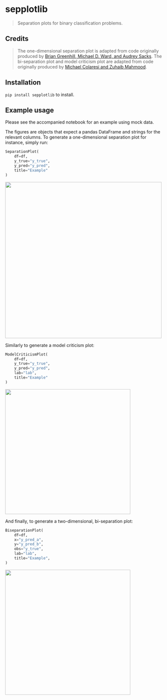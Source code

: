 # sepplotlib

> Separation plots for binary classification problems.

## Credits
> The one-dimensional separation plot is adapted from code originally produced by [Brian Greenhill, Michael D. Ward, and Audrey Sacks](https://onlinelibrary.wiley.com/doi/full/10.1111/j.1540-5907.2011.00525.x). 
The bi-separation plot and model criticism plot are adapted from code originally produced by [Michael Colaresi and Zuhaib Mahmood](https://journals.sagepub.com/doi/10.1177/0022343316682065).

## Installation

`pip install sepplotlib` to install.


## Example usage

Please see the accompanied notebook for an example using mock data.

The figures are objects that expect a pandas DataFrame and strings for the relevant columns. To generate a one-dimensional separation plot for instance, simply run:

```python
SeparationPlot(
    df=df,
    y_true="y_true",
    y_pred="y_pred",
    title="Example"
)
```

<img src="https://user-images.githubusercontent.com/31345940/139453276-2caf6b1c-087f-40a9-baa2-2c3fc8f79ab2.png" width="500">

Similarly to generate a model criticism plot:

```python
ModelCriticismPlot(
    df=df,
    y_true="y_true",
    y_pred="y_pred",
    lab="lab",
    title="Example"
)
```

<img src="https://user-images.githubusercontent.com/31345940/139453840-e9469065-8a67-42d7-81fc-61dac823df32.png" width="400">

And finally, to generate a two-dimensional, bi-separation plot:

```python
BiseparationPlot(
    df=df,
    x="y_pred_a",
    y="y_pred_b",
    obs="y_true",
    lab="lab",
    title="Example",
)
```

<img src="https://user-images.githubusercontent.com/31345940/139453518-83a4ad72-ffba-442c-816c-35902fcaf5b1.png" width="400">
